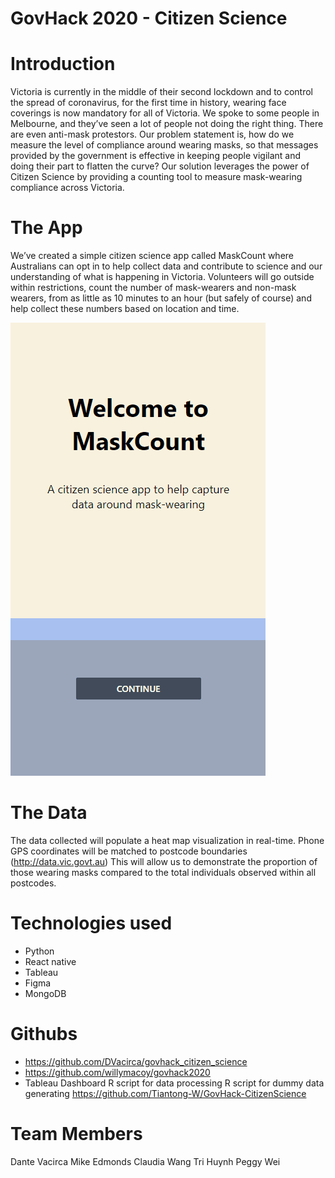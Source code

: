 # GovHack 2020 - Citizen Science

# Introduction

Victoria is currently in the middle of their second lockdown and to control the spread of coronavirus, for the first time in history, wearing face coverings is now mandatory for all of Victoria. We spoke to some people in Melbourne, and they’ve seen a lot of people not doing the right thing. There are even anti-mask protestors. Our problem statement is, how do we measure the level of compliance around wearing masks, so that messages provided by the government is effective in keeping people vigilant and doing their part to flatten the curve?
Our solution leverages the power of Citizen Science by providing a counting tool to measure mask-wearing compliance across Victoria.

# The App

We’ve created a simple citizen science app called MaskCount where Australians can opt in to help collect data and contribute to science and our understanding of what is happening in Victoria. Volunteers will go outside within restrictions, count the number of mask-wearers and non-mask wearers, from as little as 10 minutes to an hour (but safely of course) and help collect these numbers based on location and time.

![](https://github.com/DVacirca/govhack_citizen_science/blob/master/src/assets/maskCountDemo.gif)

# The Data

The data collected will populate a heat map visualization in real-time. Phone GPS coordinates will be matched to postcode boundaries (http://data.vic.govt.au) This will allow us to demonstrate the proportion of those wearing masks compared to the total individuals observed within all postcodes.

# Technologies used

- Python
- React native
- Tableau
- Figma
- MongoDB

# Githubs

- https://github.com/DVacirca/govhack_citizen_science
- https://github.com/willymacoy/govhack2020
- Tableau Dashboard
  R script for data processing
  R script for dummy data generating
  https://github.com/Tiantong-W/GovHack-CitizenScience

# Team Members

Dante Vacirca
Mike Edmonds
Claudia Wang
Tri Huynh
Peggy Wei
